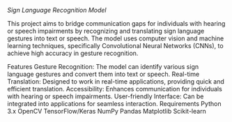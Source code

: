 *Sign Language Recognition Model*

This project aims to bridge communication gaps for individuals with hearing or speech impairments by recognizing and translating sign language gestures into text or speech. The model uses computer vision and machine learning techniques, specifically Convolutional Neural Networks (CNNs), to achieve high accuracy in gesture recognition.

Features
Gesture Recognition: The model can identify various sign language gestures and convert them into text or speech.
Real-time Translation: Designed to work in real-time applications, providing quick and efficient translation.
Accessibility: Enhances communication for individuals with hearing or speech impairments.
User-friendly Interface: Can be integrated into applications for seamless interaction.
Requirements
Python 3.x
OpenCV
TensorFlow/Keras
NumPy
Pandas
Matplotlib
Scikit-learn
